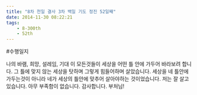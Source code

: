 ```yaml
---
title: "8차 천일 결사 3차 백일 기도 정진 52일째"
date: 2014-11-30 08:22:21
tags:
    - 8-300th
    - 52th
---
```


#수행일지

나의 바램, 희망, 설레임, 기대 이 모든것들이 세상을 어떤 틀 안에 가두어 바라보려 합니다. 그 틀에 맞지 않는 세상을 탓하며 그렇게 힘들어하며 살았습니다. 세상을 네 틀안에 가두는것이 아니라 네가 세상의 틀안에 맞추어 살아야하는 것이었습니다. 저는 잘 살고 있습니다. 아무 부족함이 없습니다. 감사합니다. 부처님!
